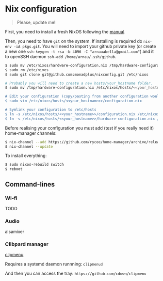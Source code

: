 # Nix configuration

> Please, update me!

First, you need to install a fresh NixOS following the [manual](https://nixos.org/nixos/manual/index.html#sec-installation).

Then, you need to have `git` on the system.
If installing is required do `nix-env -iA pkgs.git`.
You will need to import your github private key (or create a new one `ssh-keygen -t rsa -b 4096 -C "arnauabella@gmail.com"`)
and it to openSSH daemon `ssh-add /home/arnau/.ssh/github`.

```bash
$ sudo mv /etc/nixos/hardware-configuration.nix /tmp/hardware-configuration.nix
$ sudo rm /etc/nixos
$ sudo git clone git@github.com:monadplus/nixconfig.git /etc/nixos

# Probably you will need to create a new hosts/your_hostname folder.
$ sudo mv /tmp/hardware-configuration.nix /etc/nixos/hosts/<<your_hostname>>/hardware-configuration.nix

# Edit your configuration (copy/pasting from another configuration would help)
$ sudo vim /etc/nixos/hosts/<<your_hostname>>/configuration.nix

# Symlink your configuration to /etc/hosts
$ ln -s /etc/nixos/hosts/<<your_hostname>>/configuration.nix /etc/nixos/config.nix
$ ln -s /etc/nixos/hosts/<<your_hostname>>/hardware-configuration.nix /etc/nixos/hardware.nix
```

Before realising your configuration you must add (test if you really need it) home-manager channels:

```bash
$ nix-channel --add https://github.com/rycee/home-manager/archive/release-19.09.tar.gz home-manager
$ nix-channel --update
```

To install everything:

```bash
$ sudo nixos-rebuild switch
$ reboot
```

## Command-lines

### Wi-fi

TODO

### Audio

alsamixer

### Clibpard manager

[clipmenu](https://github.com/cdown/clipmenu)

Requires a systemd daemon runnning: `clipmenud`

And then you can access the tray: `https://github.com/cdown/clipmenu`
